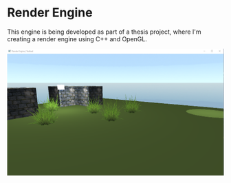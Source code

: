 # Render Engine

This engine is being developed as part of a thesis project, where I'm creating a render engine using C++ and OpenGL.

![Screenshot](/Docs/Screenshots/Screenshot_TexturedLit.png)